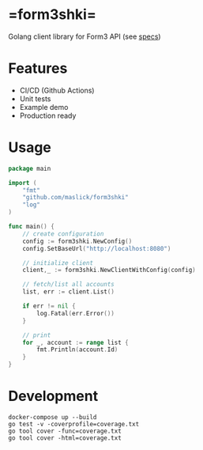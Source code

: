 # =form3shki=
Golang client library for Form3 API (see [specs](ASSIGNMENT.md))


# Features
* CI/CD (Github Actions)
* Unit tests
* Example demo
* Production ready

# Usage
```go
package main

import (
	"fmt"
	"github.com/maslick/form3shki"
	"log"
)

func main() {
	// create configuration
	config := form3shki.NewConfig()
	config.SetBaseUrl("http://localhost:8080")

	// initialize client
	client,_ := form3shki.NewClientWithConfig(config)

	// fetch/list all accounts
	list, err := client.List()

	if err != nil {
		log.Fatal(err.Error())
	}

	// print
	for _, account := range list {
		fmt.Println(account.Id)
	}
}
```

# Development
```shell
docker-compose up --build
go test -v -coverprofile=coverage.txt
go tool cover -func=coverage.txt
go tool cover -html=coverage.txt
```